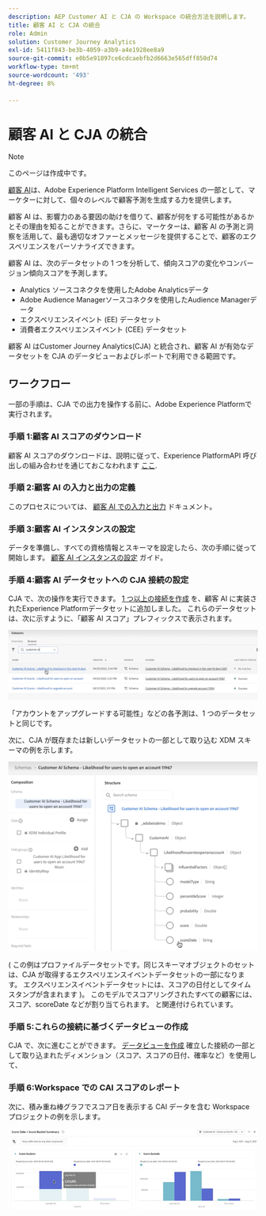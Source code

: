 ```yaml
---
description: AEP Customer AI と CJA の Workspace の統合方法を説明します。
title: 顧客 AI と CJA の統合
role: Admin
solution: Customer Journey Analytics
exl-id: 5411f843-be3b-4059-a3b9-a4e1928ee8a9
source-git-commit: e0b5e91897ce6cdcaebfb2d6663e565dff850d74
workflow-type: tm+mt
source-wordcount: '493'
ht-degree: 8%

---
```


# 顧客 AI と CJA の統合

>[!NOTE]
>
>このページは作成中です。

[顧客 AI](https://experienceleague.adobe.com/docs/experience-platform/intelligent-services/customer-ai/overview.html?lang=en)は、Adobe Experience Platform Intelligent Services の一部として、マーケターに対して、個々のレベルで顧客予測を生成する力を提供します。

顧客 AI は、影響力のある要因の助けを借りて、顧客が何をする可能性があるかとその理由を知ることができます。さらに、マーケターは、顧客 AI の予測と洞察を活用して、最も適切なオファーとメッセージを提供することで、顧客のエクスペリエンスをパーソナライズできます。

顧客 AI は、次のデータセットの 1 つを分析して、傾向スコアの変化やコンバージョン傾向スコアを予測します。

* Analytics ソースコネクタを使用したAdobe Analyticsデータ
* Adobe Audience Managerソースコネクタを使用したAudience Managerデータ
* エクスペリエンスイベント (EE) データセット
* 消費者エクスペリエンスイベント (CEE) データセット

顧客 AI はCustomer Journey Analytics(CJA) と統合され、顧客 AI が有効なデータセットを CJA のデータビューおよびレポートで利用できる範囲です。

## ワークフロー

一部の手順は、CJA での出力を操作する前に、Adobe Experience Platformで実行されます。

### 手順 1:顧客 AI スコアのダウンロード

顧客 AI スコアのダウンロードは、説明に従って、Experience PlatformAPI 呼び出しの組み合わせを通じておこなわれます [ここ](https://experienceleague.adobe.com/docs/experience-platform/intelligent-services/customer-ai/getting-started.html?lang=en#downloading-customer-ai-scores).

### 手順 2:顧客 AI の入力と出力の定義

このプロセスについては、 [顧客 AI での入力と出力](https://experienceleague.adobe.com/docs/experience-platform/intelligent-services/customer-ai/input-output.html?lang=en) ドキュメント。

### 手順 3:顧客 AI インスタンスの設定

データを準備し、すべての資格情報とスキーマを設定したら、次の手順に従って開始します。 [顧客 AI インスタンスの設定](https://experienceleague.adobe.com/docs/experience-platform/intelligent-services/customer-ai/user-guide/configure.html?lang=en) ガイド。

### 手順 4:顧客 AI データセットへの CJA 接続の設定

CJA で、次の操作を実行できます。 [1 つ以上の接続を作成](/help/connections/create-connection.md) を、顧客 AI に実装されたExperience Platformデータセットに追加しました。 これらのデータセットは、次に示すように、「顧客 AI スコア」プレフィックスで表示されます。

![CAI スコア](assets/cai-scores.png)

「アカウントをアップグレードする可能性」などの各予測は、1 つのデータセットと同じです。

次に、CJA が既存または新しいデータセットの一部として取り込む XDM スキーマの例を示します。

![CAI スキーマ](assets/cai-schema.png)

( この例はプロファイルデータセットです。同じスキーマオブジェクトのセットは、CJA が取得するエクスペリエンスイベントデータセットの一部になります。 エクスペリエンスイベントデータセットには、スコアの日付としてタイムスタンプが含まれます )。 このモデルでスコアリングされたすべての顧客には、スコア、scoreDate などが割り当てられます。 と関連付けられています。

### 手順 5:これらの接続に基づくデータビューの作成

CJA で、次に進むことができます。 [データビューを作成](/help/data-views/create-dataview.md) 確立した接続の一部として取り込まれたディメンション（スコア、スコアの日付、確率など）を使用して、

### 手順 6:Workspace での CAI スコアのレポート

次に、積み重ね棒グラフでスコア日を表示する CAI データを含む Workspace プロジェクトの例を示します。

![スコアバケット](assets/workspace-scores.png)

